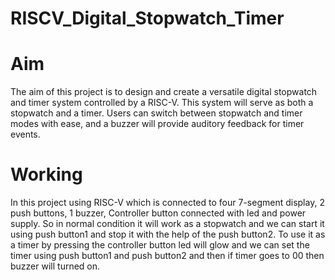 # RISCV_Digital_Stopwatch_Timer

# Aim
The aim of this project is to design and create a versatile digital stopwatch and timer system controlled by a RISC-V. This system will serve as both a stopwatch and a timer. Users can switch between stopwatch and timer modes with ease, and a buzzer will provide auditory feedback for timer events.  
# Working
In this project using RISC-V which is connected to four 7-segment display, 2 push buttons, 1 buzzer, Controller button connected with led and power supply. So in normal condition it will work as a stopwatch and we can start it using push button1 and stop it with the help of the push button2. To use it as a timer by pressing the controller button led will glow and we can set the timer using push button1 and push button2 and then if timer goes to 00 then buzzer will turned on.
